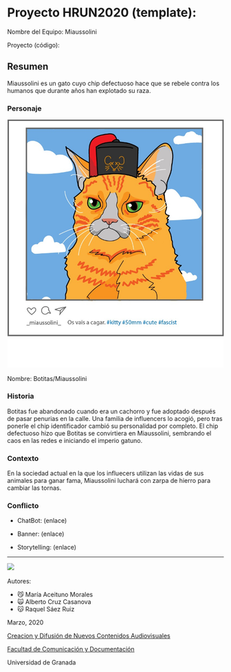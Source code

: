 

# Proyecto HRUN2020 (template): 

Nombre del Equipo: Miaussolini

Proyecto (código): 


## Resumen
Miaussolini es un gato cuyo chip defectuoso hace que se rebele contra los humanos que durante años han explotado su raza.

### Personaje

![](https://github.com/Miaussolini/storytelling_20/blob/master/miaussolini.jpeg)

Nombre: Botitas/Miaussolini


### Historia
Botitas fue abandonado cuando era un cachorro y fue adoptado después de pasar penurias en la calle. Una familia de influencers lo acogió, pero tras ponerle el chip identificador cambió su personalidad por completo. El chip defectuoso hizo que Botitas se convirtiera en Miaussolini, sembrando el caos en las redes e iniciando el imperio gatuno.


### Contexto
En la sociedad actual en la que los influecers utilizan las vidas de sus animales para ganar fama, Miaussolini luchará con zarpa de hierro para cambiar las tornas.

### Conflicto 


- ChatBot: (enlace) 

- Banner:  (enlace) 

- Storytelling: (enlace) 

------
![](https://upload.wikimedia.org/wikipedia/commons/thumb/6/62/CC-BY-SA-Andere_Wikis_%28v%29.svg/200px-CC-BY-SA-Andere_Wikis_%28v%29.svg.png)


Autores:  
<!---
Incluir lista de personas del grupo 
Se puede añadir enlace a página personal de github o lo que se quiera...(optativo)
-->

- :smirk_cat: María Aceituno Morales
- :scream_cat: Alberto Cruz Casanova
- :kissing_cat: Raquel Sáez Ruiz 

<!---
Lista completa de emojis de markDown - https://gist.github.com/rxaviers/7360908) 
-->



Marzo, 2020

[Creacion y Difusión de Nuevos Contenidos Audiovisuales](http://utopolis.ugr.es/medialab)

[Facultad de Comunicación y Documentación](http://fcd.ugr.es)

Universidad de Granada

